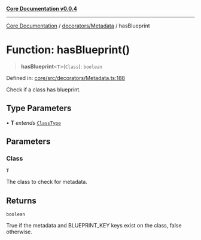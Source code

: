 [**Core Documentation v0.0.4**](../../../README.md)

***

[Core Documentation](../../../modules.md) / [decorators/Metadata](../README.md) / hasBlueprint

# Function: hasBlueprint()

> **hasBlueprint**\<`T`\>(`Class`): `boolean`

Defined in: [core/src/decorators/Metadata.ts:188](https://github.com/stonemjs/core/blob/4b1b931e44a5db2600109fa7ae2a8b532ed77730/src/decorators/Metadata.ts#L188)

Check if a class has blueprint.

## Type Parameters

• **T** *extends* [`ClassType`](../../../declarations/type-aliases/ClassType.md)

## Parameters

### Class

`T`

The class to check for metadata.

## Returns

`boolean`

True if the metadata and BLUEPRINT_KEY keys exist on the class, false otherwise.
